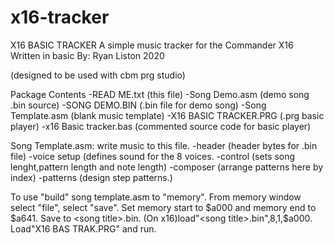 # x16-tracker
X16 BASIC TRACKER 
A simple music tracker for the Commander X16
Written in basic
By: Ryan Liston
2020

(designed to be used with cbm prg studio) 

Package Contents
-READ ME.txt (this file)
-Song Demo.asm (demo song .bin source)
-SONG DEMO.BIN (.bin file for demo song)
-Song Template.asm (blank music template)
-X16 BASIC TRACKER.PRG (.prg basic player)
-x16 Basic tracker.bas (commented source code for basic player)


Song Template.asm: write music to this file.
-header (header bytes for .bin file)
-voice setup (defines sound for the 8 voices.
-control (sets song lenght,pattern length and note length)
-composer (arrange patterns here by index)
-patterns (design step patterns.)

To use "build" song template.asm to "memory". From memory window select "file", select "save". Set memory start to $a000 and memory end to $a641. Save to <song title>.bin. (On x16)load"<song title>.bin",8,1,$a000. Load"X16 BAS TRAK.PRG" and run. 

